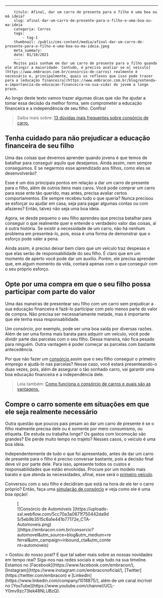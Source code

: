 ---
        titulo: Afinal, dar um carro de presente para o filho é uma boa ou má ideia?
        slug: afinal-dar-um-carro-de-presente-para-o-filho-e-uma-boa-ou-ma-ideia
        categoria: Carros
        tags:
            - tag-1
        thumbnail: /public/cms-content/media/afinal-dar-um-carro-de-presente-para-o-filho-e-uma-boa-ou-ma-ideia.jpeg
        meta_summary: 
        date: 01/10/2021
        ---
        Muitos pais sonham em dar um carro de presente para o filho quando ele atingir a maioridade. Contudo, é preciso avaliar se o[ veículo](https://www.embracon.com.br/consorcio-de-carros) realmente é necessário e, principalmente, quais os reflexos que isso pode trazer para a [educação financeira](https://www.embracon.com.br/blog/entenda-a-importancia-da-educacao-financeira-na-sua-vida) do jovem a longo prazo.

Ao longo deste texto vamos trazer algumas dicas que vão lhe ajudar a tomar essa decisão da melhor forma, sem comprometer a educação financeira e a independência de seu filho. Confira!

> Saiba mais sobre: [13 dúvidas mais frequentes sobre consórcio de carro.](https://www.embracon.com.br/blog/duvidas-frequentes-consorcio-de-carro)

Tenha cuidado para não prejudicar a educação financeira de seu filho
--------------------------------------------------------------------

Uma das coisas que devemos aprender quando jovens é que temos de batalhar para conseguir aquilo que desejamos. Ainda assim, nem sempre conseguimos. E se negarmos esse aprendizado aos filhos, como eles se desenvolverão?

Esse é um dos principais pontos em relação a dar um carro de presente para o filho, além de outros itens mais caros. Você pode comprar um carro para esse ente tão querido, mas antes, precisa avaliar certos comportamentos. Ele sempre recebeu tudo o que queria? Nunca precisou se esforçar ou ajudar em casa, seja para pagar algumas contas ou com afazeres? Então, talvez não seja uma boa ideia.

Agora, se desde pequeno o seu filho aprendeu que precisa batalhar para conseguir o que realmente quer e entende o verdadeiro valor das coisas, aí é outra história. Se existir a necessidade de um carro, não há nenhum problema em presenteá-lo, pois, essa é uma forma de demonstrar que o esforço pode valer a pena.

Ainda assim, é preciso deixar bem claro que um veículo traz despesas e que elas serão de responsabilidade do seu filho. É claro que em um momento de aperto você pode dar um auxílio. Porém, ele precisa aprender que, em algum momento da vida, contará apenas com o que conseguir com o seu próprio esforço.

Opte por uma compra em que o seu filho possa participar com parte do valor
--------------------------------------------------------------------------

Uma das maneiras de presentear seu filho com um carro sem prejudicar a sua educação financeira é fazê-lo participar com pelo menos parte do valor de compra. Não precisa ser necessariamente metade, mas é importante que ele tenha essa responsabilidade.

Um consórcio, por exemplo, pode ser uma boa saída por diversas razões. Além de ser uma forma mais barata para adquirir um veículo, você pode dividir parte das parcelas com o seu filho. Dessa maneira, não fica pesado para ninguém. Outra vantagem é poder começar as parcelas com bastante antecedência.

Por que não fazer um [consórcio ](https://www.embracon.com.br/blog/sobre-o-consorcio-de-veiculos-embracon)assim que o seu filho conseguir o primeiro emprego e ajudá-lo nas parcelas? Nesse caso, você estará presenteando-o duas vezes, pois, além de assegurar o tão sonhado carro, vai garantir uma boa educação financeira e a independência dele.

> Leia também: [Como funciona o consórcio de carros e quais são as vantagens.](https://www.embracon.com.br/blog/vantagens-consorcio-automovel)

Compre o carro somente em situações em que ele seja realmente necessário
------------------------------------------------------------------------

Outra questão que poucos pais pesam ao dar um carro de presente é se o filho realmente precisa dele ou é somente por mero consumismo, ou etiqueta. Ele estuda ou trabalha longe? Os gastos com locomoção são grandes? Ele perde muito tempo no trajeto? Nesses casos, o veículo é uma boa ideia.

Independentemente de tudo o que foi apresentado, antes de dar um carro de presente para o filho é preciso conversar bastante, pois a decisão final deve vir por parte dele. Para isso, apresente todos os custos e responsabilidades que estão envolvidas. Procure por um modelo mais barato e que atenda às necessidades, afinal, esse será o [primeiro veículo](http://embracon.com.br/blog/primeiro-carro-como-acertar-na-escolha).

Conversou com o seu filho e decidiram que está na hora de ele ter o carro próprio? Então, faça uma [simulação de consórcio](https://www.embracon.com.br/consorcio) e veja como ele é uma boa opção!

<figure class="w-richtext-figure-type-image w-richtext-align-center" style="max-width:310px">[<div>![Consórcio de Automóveis ](https://uploads-ssl.webflow.com/5cc70a3a0871f750442da9d5/5eb9b3515c6a1e441b77172e_CTA-Automoveis.png)</div>](https://embracon.com.br/consorcio?automovel&utm_source=blog&utm_medium=referral&utm_campaign=inbound_cta&utm_content=automoveis)</figure>> Gostou do nosso post? E que tal saber mais sobre as nossas novidades em tempo real? Siga-nos nas redes sociais e veja tudo na sua timeline. Estamos no [Facebook](https://www.facebook.com/embracon/), [Instagram](https://www.instagram.com/embraconoficial/), [Twitter](https://twitter.com/embracon) e [LinkedIn](https://www.linkedin.com/company/1018875/), além de um canal incrível no [YouTube](https://www.youtube.com/channel/UCL-Y0mv9zc73Iek48NLUBzQ).
        